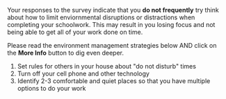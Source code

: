 Your responses to the survey indicate that you **do not frequently** try think about how to limit enviornmental disruptions or distractions when completing your schoolwork. This may result in you losing focus and not being able to get all of your work done on time. 

Please read the environment management strategies below AND click on the **More Info** button to dig even deeper. 

1.	Set rules for others in your house about "do not disturb" times
2.	Turn off your cell phone and other technology
3.	Identify 2-3 comfortable and quiet places so that you have multiple options to do your work
